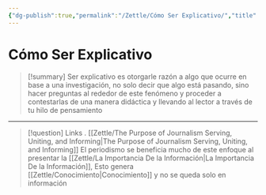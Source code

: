```yaml
---
{"dg-publish":true,"permalink":"/Zettle/Cómo Ser Explicativo/","title":"Cómo Ser Explicativo","updated":"2023-11-20T19:33:40.836-05:00"}
---
```



# Cómo Ser Explicativo

> [!summary] 
> Ser explicativo es otorgarle razón a algo que ocurre en base a una investigación, no solo decir que algo está pasando, sino hacer preguntas al rededor de este fenómeno y proceder a contestarlas de una manera didáctica y llevando al lector a través de tu hilo de pensamiento

- - - 
> [!question] Links
> .
> [[Zettle/The Purpose of Journalism Serving, Uniting, and Informing\|The Purpose of Journalism Serving, Uniting, and Informing]] El periodismo se beneficia mucho de este enfoque al presentar la [[Zettle/La Importancia De la Información\|La Importancia De la Información]], Esto genera [[Zettle/Conocimiento\|Conocimiento]] y no se queda solo en información
